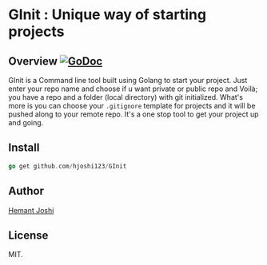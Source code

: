 # GInit : Unique way of starting projects

## Overview [![GoDoc](https://godoc.org/github.com/hjoshi123/GInit?status.svg)](https://godoc.org/github.com/hjoshi123/GInit)

GInit is a Command line tool built using Golang to start your project. Just enter your repo name and choose if u want private or public repo and Voilà; you have a repo and a folder (local directory) with git initialized. What's more is you can choose your `.gitignore` template for projects and it will be pushed along to your remote repo. It's a one stop tool to get your project up and going.

## Install

```go
go get github.com/hjoshi123/GInit
```

## Author

[Hemant Joshi](https://github.com/hjoshi123/)

## License

MIT.
